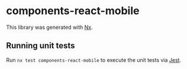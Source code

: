 # components-react-mobile

This library was generated with [Nx](https://nx.dev).

## Running unit tests

Run `nx test components-react-mobile` to execute the unit tests via [Jest](https://jestjs.io).
